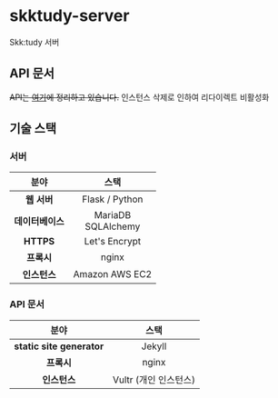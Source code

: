 # skktudy-server

Skk:tudy 서버

## API 문서

~~API는 [여기](https://skktudy.orbithv.dev/api)에 정리하고 있습니다.~~ 인스턴스 삭제로 인하여 리다이렉트 비활성화

## 기술 스택

### 서버

|분야|스택|
|:-:|:-:|
|**웹 서버**|Flask / Python|
|**데이터베이스**|MariaDB<br>SQLAlchemy|
|**HTTPS**|Let's Encrypt|
|**프록시**|nginx|
|**인스턴스**|Amazon AWS EC2|

### API 문서

|분야|스택|
|:-:|:-:|
|**static site generator**|Jekyll|
|**프록시**|nginx|
|**인스턴스**|Vultr (개인 인스턴스)|
